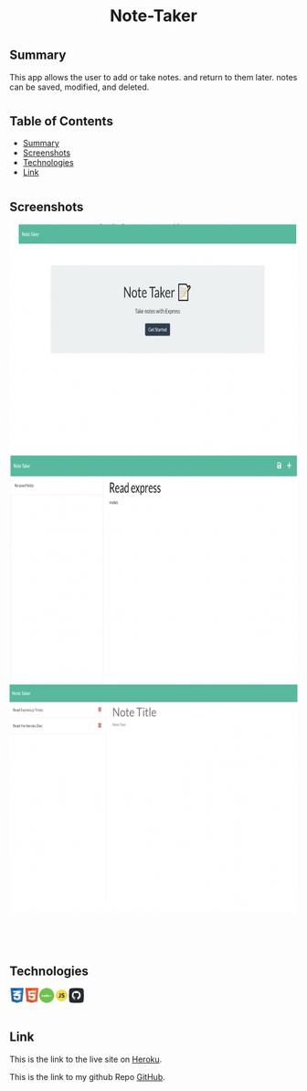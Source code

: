 <h1 align="center">Note-Taker</h1> 
  
#
#
## Summary
This app allows the user to add or take notes. and return to them later. notes can be saved, modified, and deleted.

#
#

## Table of Contents

- [Summary](#Summary)
- [Screenshots](Screenshots)
- [Technologies](#technologies)
- [Link](#link)
#
#
## Screenshots

<img width="600" height="400" alt="Screen Shot 2021-08-20 at 11 06 55 PM" src="public\assets\images\note1.png">



<img width="600" height="400" alt="Screen Shot 2021-08-20 at 11 07 11 PM" src="public\assets\images\note3.png">


<img width="600" height="400" alt="Screen Shot 2021-08-20 at 11 15 08 PM" src="public\assets\images\note2.png">

<br>

#
#
<br>

## Technologies
<img align="left" width="26px" alt="CSS" src="./public\assets\images\css.png">
<img align="left" width="26px" alt="HTML" src="./public\assets\images\html.png">
<img align="left" width="26px" alt="Node" src="./public\assets\images\node.png">
<img align="left" width="26px" alt="JS" src="./public\assets\images\JS.png">
<img align="left" width="26px" alt="Github" src="./public\assets\images\github.png">

<br><br>

#
#


## Link 
This is the link to the live site on [Heroku](https://pacific-falls-51483.herokuapp.com/).

This is the link to my github Repo [GitHub](https://github.com/lbladma/note-taker).
